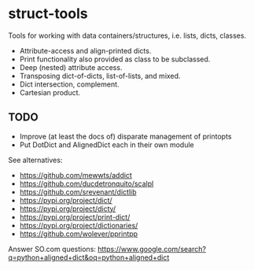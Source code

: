 # struct-tools

Tools for working with data containers/structures,
i.e. lists, dicts, classes.

- Attribute-access and align-printed dicts.
- Print functionality also provided as class to be subclassed.
- Deep (nested) attribute access.
- Transposing dict-of-dicts, list-of-lists, and mixed.
- Dict intersection, complement.
- Cartesian product.

## TODO

- Improve (at least the docs of) disparate management of printopts
- Put DotDict and AlignedDict each in their own module

See alternatives:

- <https://github.com/mewwts/addict>
- <https://github.com/ducdetronquito/scalpl>
- <https://github.com/srevenant/dictlib>
- <https://pypi.org/project/dict/>
- <https://pypi.org/project/dicty/>
- <https://pypi.org/project/print-dict/>
- <https://pypi.org/project/dictionaries/>
- <https://github.com/wolever/pprintpp>

Answer SO.com questions:
<https://www.google.com/search?q=python+aligned+dict&oq=python+aligned+dict>
